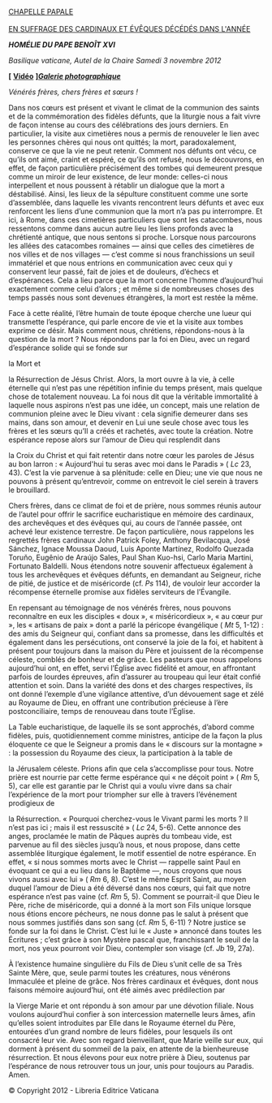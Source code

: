 [CHAPELLE PAPALE \
\
EN SUFFRAGE DES CARDINAUX ET ÉVÊQUES DÉCÉDÉS DANS L'ANNÉE](http://www.vatican.va/news_services/liturgy/libretti/2012/20121103.pdf)

***HOMÉLIE DU PAPE BENOÎT XVI***

*Basilique vaticane,* *Autel de la Chaire* *Samedi 3 novembre 2012*

**\[** **[Vidéo](http://player.rv.va/vaticanplayer.asp?language=it&tic=VA_9QDQU9FY)** **\]*****[Galerie photographique](http://www.photogallery.va/content/photogallery/fr/3novembre2012.html)***

*Vénérés frères, chers frères et sœurs !*

Dans nos cœurs est présent et vivant le climat de la communion des saints et de la commémoration des fidèles défunts, que la liturgie nous a fait vivre de façon intense au cours des célébrations des jours derniers. En particulier, la visite aux cimetières nous a permis de renouveler le lien avec les personnes chères qui nous ont quittés; la mort, paradoxalement, conserve ce que la vie ne peut retenir. Comment nos défunts ont vécu, ce qu’ils ont aimé, craint et espéré, ce qu’ils ont refusé, nous le découvrons, en effet, de façon particulière précisément des tombes qui demeurent presque comme un miroir de leur existence, de leur monde: celles-ci nous interpellent et nous poussent à rétablir un dialogue que la mort a déstabilisé. Ainsi, les lieux de la sépulture constituent comme une sorte d’assemblée, dans laquelle les vivants rencontrent leurs défunts et avec eux renforcent les liens d’une communion que la mort n’a pas pu interrompre. Et ici, à Rome, dans ces cimetières particuliers que sont les catacombes, nous ressentons comme dans aucun autre lieu les liens profonds avec la chrétienté antique, que nous sentons si proche. Lorsque nous parcourons les allées des catacombes romaines — ainsi que celles des cimetières de nos villes et de nos villages — c’est comme si nous franchissions un seuil immatériel et que nous entrions en communication avec ceux qui y conservent leur passé, fait de joies et de douleurs, d’échecs et d’espérances. Cela a lieu parce que la mort concerne l’homme d’aujourd’hui exactement comme celui d’alors ; et même si de nombreuses choses des temps passés nous sont devenues étrangères, la mort est restée la même.

Face à cette réalité, l’être humain de toute époque cherche une lueur qui transmette l’espérance, qui parle encore de vie et la visite aux tombes exprime ce désir. Mais comment nous, chrétiens, répondons-nous à la question de la mort ? Nous répondons par la foi en Dieu, avec un regard d’espérance solide qui se fonde sur

la Mort
et

la Résurrection
de Jésus Christ. Alors, la mort ouvre à la vie, à celle éternelle qui n’est pas une répétition infinie du temps présent, mais quelque chose de totalement nouveau. La foi nous dit que la véritable immortalité à laquelle nous aspirons n’est pas une idée, un concept, mais une relation de communion pleine avec le Dieu vivant : cela signifie demeurer dans ses mains, dans son amour, et devenir en Lui une seule chose avec tous les frères et les sœurs qu’Il a créés et rachetés, avec toute la création. Notre espérance repose alors sur l’amour de Dieu qui resplendit dans

la Croix
du Christ et qui fait retentir dans notre cœur les paroles de Jésus au bon larron : « Aujourd'hui tu seras avec moi dans le Paradis » ( *Lc* 23, 43). C’est la vie parvenue à sa plénitude: celle en Dieu; une vie que nous ne pouvons à présent qu’entrevoir, comme on entrevoit le ciel serein à travers le brouillard.

Chers frères, dans ce climat de foi et de prière, nous sommes réunis autour de l’autel pour offrir le sacrifice eucharistique en mémoire des cardinaux, des archevêques et des évêques qui, au cours de l’année passée, ont achevé leur existence terrestre. De façon particulière, nous rappelons les regrettés frères cardinaux John Patrick Foley, Anthony Bevilacqua, José Sánchez, Ignace Moussa Daoud, Luis Aponte Martínez, Rodolfo Quezada Toruňo, Eugênio de Araújo Sales, Paul Shan Kuo-hsi, Carlo Maria Martini, Fortunato Baldelli. Nous étendons notre souvenir affectueux également à tous les archevêques et évêques défunts, en demandant au Seigneur, riche de pitié, de justice et de miséricorde (cf. *Ps* 114), de vouloir leur accorder la récompense éternelle promise aux fidèles serviteurs de l’Évangile.

En repensant au témoignage de nos vénérés frères, nous pouvons reconnaître en eux les disciples « doux », « miséricordieux », « au cœur pur », les « artisans de paix » dont a parlé la péricope évangélique ( *Mt* 5, 1-12) : des amis du Seigneur qui, confiant dans sa promesse, dans les difficultés et également dans les persécutions, ont conservé la joie de la foi, et habitent à présent pour toujours dans la maison du Père et jouissent de la récompense céleste, comblés de bonheur et de grâce. Les pasteurs que nous rappelons aujourd’hui ont, en effet, servi l’Église avec fidélité et amour, en affrontant parfois de lourdes épreuves, afin d’assurer au troupeau qui leur était confié attention et soin. Dans la variété des dons et des charges respectives, ils ont donné l’exemple d’une vigilance attentive, d’un dévouement sage et zélé au Royaume de Dieu, en offrant une contribution précieuse à l’ère postconciliaire, temps de renouveau dans toute l’Église.

La Table
eucharistique, de laquelle ils se sont approchés, d’abord comme fidèles, puis, quotidiennement comme ministres, anticipe de la façon la plus éloquente ce que le Seigneur a promis dans le « discours sur la montagne » : la possession du Royaume des cieux, la participation à la table de

la Jérusalem
céleste. Prions afin que cela s’accomplisse pour tous. Notre prière est nourrie par cette ferme espérance qui « ne déçoit point » ( *Rm* 5, 5), car elle est garantie par le Christ qui a voulu vivre dans sa chair l’expérience de la mort pour triompher sur elle à travers l’événement prodigieux de

la Résurrection.
« Pourquoi cherchez-vous le Vivant parmi les morts ? Il n’est pas ici ; mais il est ressuscité » ( *Lc* 24, 5-6). Cette annonce des anges, proclamée le matin de Pâques auprès du tombeau vide, est parvenue au fil des siècles jusqu’à nous, et nous propose, dans cette assemblée liturgique également, le motif essentiel de notre espérance. En effet, « si nous sommes morts avec le Christ — rappelle saint Paul en évoquant ce qui a eu lieu dans le Baptême —, nous croyons que nous vivons aussi avec lui » ( *Rm* 6, 8). C’est le même Esprit Saint, au moyen duquel l’amour de Dieu a été déversé dans nos cœurs, qui fait que notre espérance n’est pas vaine (cf. *Rm* 5, 5). Comment se pourrait-il que Dieu le Père, riche de miséricorde, qui a donné à la mort son Fils unique lorsque nous étions encore pécheurs, ne nous donne pas le salut à présent que nous sommes justifiés dans son sang (cf. *Rm* 5, 6-11) ? Notre justice se fonde sur la foi dans le Christ. C’est lui le « Juste » annoncé dans toutes les Écritures ; c’est grâce à son Mystère pascal que, franchissant le seuil de la mort, nos yeux pourront voir Dieu, contempler son visage (cf. *Jb* 19, 27a).

À l’existence humaine singulière du Fils de Dieu s’unit celle de sa Très Sainte Mère, que, seule parmi toutes les créatures, nous vénérons Immaculée et pleine de grâce. Nos frères cardinaux et évêques, dont nous faisons mémoire aujourd’hui, ont été aimés avec prédilection par

la Vierge Marie
et ont répondu à son amour par une dévotion filiale. Nous voulons aujourd’hui confier à son intercession maternelle leurs âmes, afin qu’elles soient introduites par Elle dans le Royaume éternel du Père, entourées d’un grand nombre de leurs fidèles, pour lesquels ils ont consacré leur vie. Avec son regard bienveillant, que Marie veille sur eux, qui dorment à présent du sommeil de la paix, en attente de la bienheureuse résurrection. Et nous élevons pour eux notre prière à Dieu, soutenus par l’espérance de nous retrouver tous un jour, unis pour toujours au Paradis. Amen.

© Copyright 2012 - Libreria Editrice Vaticana